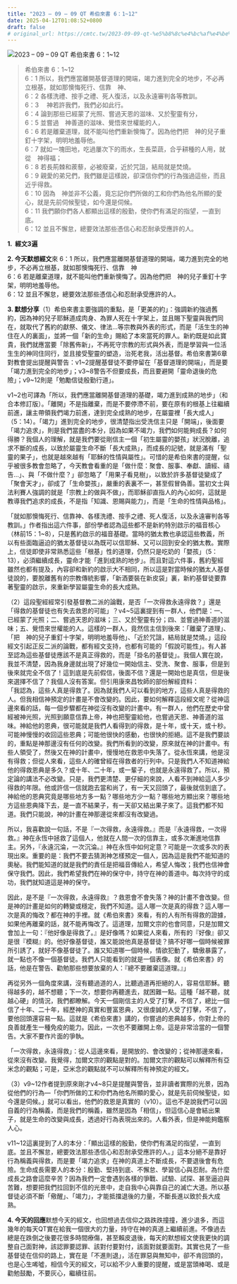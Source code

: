 ```yaml
---
title: "2023 – 09 – 09 QT 希伯來書 6：1~12"
date: 2025-04-12T01:08:52+0800
draft: false
# original_url: https://cmtc.tw/2023-09-09-qt-%e5%b8%8c%e4%bc%af%e4%be%86%e6%9b%b8-6%ef%bc%9a112
---
```


![2023 – 09 – 09 QT  希伯來書 6：1~12](/images/qt.jpg  "2023 – 09 – 09 QT  希伯來書 6：1~12")

> 希伯來書 6：1~12  
> 6：1 所以，我們應當離開基督道理的開端，竭力進到完全的地步，不必再立根基，就如那懊悔死行、信靠　神、  
> 6：2 各樣洗禮、按手之禮、死人復活，以及永遠審判各等教訓。  
> 6：3 　神若許我們，我們必如此行。  
> 6：4 論到那些已經蒙了光照、嘗過天恩的滋味、又於聖靈有分，  
> 6：5 並嘗過　神善道的滋味、覺悟來世權能的人，  
> 6：6 若是離棄道理，就不能叫他們重新懊悔了。因為他們把　神的兒子重釘十字架，明明地羞辱他。  
> 6：7 就如一塊田地，吃過屢次下的雨水，生長菜蔬，合乎耕種的人用，就從　神得福；  
> 6：8 若長荊棘和蒺藜，必被廢棄，近於咒詛，結局就是焚燒。  
> 6：9 親愛的弟兄們，我們雖是這樣說，卻深信你們的行為強過這些，而且近乎得救。  
> 6：10 因為　神並非不公義，竟忘記你們所做的工和你們為他名所顯的愛心，就是先前伺候聖徒，如今還是伺候。  
> 6：11 我們願你們各人都顯出這樣的殷勤，使你們有滿足的指望，一直到底。  
> 6：12 並且不懈怠，總要效法那些憑信心和忍耐承受應許的人。

**1.  經文3遍**

**2. 今天默想經文**來 6：1 所以，我們應當離開基督道理的開端，竭力進到完全的地步，不必再立根基，就如那懊悔死行、信靠　神  
6：6 若是離棄道理，就不能叫他們重新懊悔了。因為他們把　神的兒子重釘十字架，明明地羞辱他。  
6：12 並且不懈怠，總要效法那些憑信心和忍耐承受應許的人。

**3. 默想分享**（1）希伯來書主要強調的重點，是「更美的約」：強調新約強過舊約，因為神的兒子耶穌道成肉身、為罪人死在十字架上，並且賜下聖靈與我們同在，就取代了舊約的獻祭、儀文、律法…等宗教與外表的形式，而是「活生生的神住在人的裏面」，並將一個「新的生命」賜給了本來當死的罪人。新約既是如此寶貴，我們就應當要「除舊佈新」，不再死守宗教的形式與外表，而是學習與一位活生生的神同住同行，並且接受聖靈的塑造，治死老我，活出基督。希伯來書第6章對教會提出提醒與警告：v1~2提醒基督徒不要停留在「基督道理的開端」，而是要「竭力進到完全的地步」；v3~8警告不但要成長，而且要避開「靈命退後的危險」；v9~12則是「勉勵信徒殷勤行道」。

v1~2也可譯為「所以，我們應當離開基督道理的基礎，竭力進到成熟的地步」（和合本修訂版）。「離開」不是指離棄，而是不要停滯不前，要在原有的根基上往繼續前進，讓主帶領我們竭力前進，達到完全成熟的地步，在屬靈裡「長大成人」（5：14）。「竭力」進到完全的地步，很清楚指出受洗信主只是「開端」，後面要「竭力追求」，則是我們當盡的本分，因為如果不竭力，我們如何能夠成長？如何得勝？我個人的理解，就是我們要從剛信主一個「初生屬靈的嬰孩」狀況脫離，追求不斷的成長，以致於屬靈生命不斷「長大成熟」，而成長的記號，就是滿有「聖靈的果子」，也就是越來越有「耶穌的性情與屬性」。可惜的是希伯來書的提醒，似乎被很多教會忽略了，今天教會看重的是「做什麼：聚會、服事、奉獻、讀經、禱告…」、與「不做什麼？」卻忽略了「用果子看見樹」，以致於許多基督徒變成了「聚會天才」，卻成了「生命嬰孩」，嚴重的表裏不一，甚至假冒偽善。當初文士與法利賽人強調的就是「宗教上的做與不做」，而耶穌卻直指人的內心如何，這就是教導我們追求的成長，不是指「知識、恩賜與能力」，而是「生命的性情與品格」。

「就如那懊悔死行、信靠神、各樣洗禮、按手之禮、死人復活，以及永遠審判各等教訓。」作者指出這六件事，部份學者認為這些都不是新約特別啟示的福音核心（林前15：1~8），只是舊約啟示的福音基礎。當時的猶太教也承認這些教義，所以有些面臨逼迫的猶太基督徒以為既可以信耶穌、又可以回到安全的猶太教。實際上，信徒即使非常熟悉這些「根基」性的道理，仍然只是吃奶的「嬰孩」（5：13），必須繼續成長，靈命才能「進到成熟的地步」。而且對這六件事，舊約聖經雖然也都有提及，內容卻和新約的啟示大不相同，所以這是對當時候的猶太人基督徒說的，要脫離舊有的宗教傳統影響，「新酒要裝在新皮袋」裏，新約基督徒要靠著聖靈的啟示，來重新學習屬靈生命的長大成熟。

（2）這段聖經經常引發基督教二派的論戰，是否「一次得救永遠得救？」還是「得救的基督徒也有失去救恩的可能」？v4~5這裏提到有一群人，他們是：一、已經蒙了光照；二、嘗過天恩的滋味；三、又於聖靈有分；四、並嘗過神善道的滋味；五、覺悟來世權能的人。這樣的一群人，竟然信主信到後來：「離棄了道理」、「把　神的兒子重釘十字架，明明地羞辱他」、「近於咒詛，結局就是焚燒。」這段經文引起正反二派的論戰，都有經文支持，也都有可能的「假說可能性」。有人甚至認為這些基督徒應該不是真正得救的，而是「掛名的基督徒」。我個人實在說，我並不清楚，因為我身邊就出現了好幾位一開始信主、受洗、聚會、服事，但是到後來就完全不信了！這到底是先前假信，後面不信？還是一開始也是真信，但是後來選擇不信了？我個人沒有答案。但引用康來昌牧師的部份解經資料：  
「我認為，這些人真是得救了。因為就我們人可以看到的地方，這些人真是得救的人。但我相信神預定的計畫是不會改變的。因此，要如何解釋這段經文呢？從神這邊來看的話，每一個步驟都在神從沒有改變的計畫中。有一群人，他們在歷史中曾經被神光照，光照到願意信靠上帝，神也把聖靈給他，也嘗過天恩、神善道的滋味。神給他的恩典，很可能就是我們人看得到的得救，是十年，或十天，或十秒。可能神慢慢的收回這些恩典；可能他很快的感動，也很快的拒絕。這不是我們要談的，重點是神那邊沒有任何的改變。我們所看到的改變，原來就在神的計畫中。有些人領受了，然後又在神的計畫中，慢慢地在救恩中失落了。從永恆來講，他是沒有得救；但從人來看，這些人的確曾經在得救者的行列中。只是我們人不知道神給他的得救恩典是多久？或十年、二十年，或一輩子，也就是永遠得救了。所以，預定論的講法不必改變。只是，我們更清楚、更仔細的來說，人看不到神給這人多少得救的年限。他或許信一信就跑去當和尚了，有一天又回頭了，最後就信到底了。神給他的恩典究竟是哪些地方多一點？哪些地方少一點？哪些地方顯出來？哪些地方這些恩典降下去，是一直不結果子，有一天卻又結出果子來了。這我們都不知道。我們只能說，神的計畫在神那邊從來都沒有改變過。

所以，我喜歡說一句話，不是『一次得救，永遠得救。』而是『永遠得救，一次得救。』神在永恆中拯救了這個人，他就在人間一次的信靠主，或多次漸進地信靠主。另外，『永遠沉淪，一次沉淪。』神在永恆中如何定意？可能是一次或多次的表現出來。重要的是：我們不要去猜測神怎樣預定一個人，因為這是我們不能知道的奧秘。我們能知道的就是我們的責任是把福音傳給人，希望人悔改；我們也信神會保守我們。因此，我們希望我們在神的保守中，持守在神的善道中。每次持守的成功，我們就知道這是神的保守。

因此，是不是『一次得救，永遠得救』？救恩會不會失落？神的計畫不會改變。但是神的計畫是如何的轉變或穩定，我們不知道。這人哪一次是真的得救？這人哪一次是真的悔改？都在神的手裡。就《希伯來書》來看，有的人有所有得救的證據，如果他再離棄的話，就不能再悔改了。這道理，加爾文宗的也會同意，只是加爾文會加上一句：『他好像是得救了。』是好像嗎？如果從人來看，所有的『好像』卻又是很『模糊』的。他好像基督徒，誰又能說他真是基督徒？搞不好哪一個時候被罪所引誘了，就好不像基督徒了。誰又知道哪一個時候，情欲犯動了，驕傲暴露了，就一點也不像一個基督徒。我們人只能看到的就是一個表像。就《希伯來書》的話，他是在警告、勸勉那些想要放棄的人：『總不要離棄這道理。』」

再從另外一個角度來講，沒有聽過道的人，比聽過道再拒絕的人，容易信耶穌。聽得越多的，越不想聽；下一次，想要你再聽進去，就困難一點。這種「越不聽，就越心硬」的情況，我們都瞭解。今天一個剛信主的人受了打擊，不信了，總比一個信了十年、二十年，經歷神的真實和豐富恩典，又很虔誠的人受了打擊，不信了，要他回頭還容易一點。這就是《希伯來書》講的，你嘗過的恩典越多，你對上帝的良善就產生一種免疫的能力。因此，一次也不要離開上帝。這是非常洽當的一個警告。大家不要作片面的爭執。

「一次得救，永遠得救」：從人這邊來看，是開放的、會改變的；從神那邊來看，從來沒有改變。我覺得，加爾文宗的觀點是對的。加爾文宗的觀點可以解釋所有亞米念的觀點；可是，亞米念的觀點就不可以解釋所有神預定的經文。

（3）v9~12作者提到原來剛才v4~8只是提醒與警告，並非讀者實際的光景，因為從他們的行為—「你們所做的工和你們為他名所顯的愛心，就是先前伺候聖徒，如今還是伺候。」就可以看出，他們的救恩是真實的（v10）。這也不是說我們可以因自義的行為稱義，而是我們的稱義，雖然是因為「相信」，但這信心是會結出果子，就是生命的改變與成長，透過好行為表現出來的。人看外表，但是神能夠鑑察人心。

v11~12這裏提到了人的本分：「顯出這樣的殷勤，使你們有滿足的指望，一直到底。並且不懈怠，總要效法那些憑信心和忍耐承受應許的人。」這本分絕不是靠好行為稱義與得救，而是要「竭力追求」在神的真道上不斷成長，不要退後會有危險。生命成長需要人的本分：殷勤、堅持到底、不懈怠、學習信心與忍耐。為什麼成長之路會這麼辛苦？因為我們一定會遇到各樣的爭戰、試驗、試探、甚至逼迫與苦難，想要把我們拉回到不信的光景中，走自我中心與靠自己的滅亡大道。所以基督徒必須不斷「儆醒」、「竭力」，才能抵擋退後的力量，不斷長進以致於長大成熟。

**4. 今天的回應**默想今天的經文，也回想過去信仰之路跌跌撞撞，進少退多，而這幾年的每天QT實在給我一個很大的力量，持守在神的真道上繼續前進。不像過去總是在跌倒之後要花很多時間療傷，甚至賴皮退後，每天的默想經文使我更快的調整自己面對神，該認罪要認罪、該對付要對付，該面對就要面對。其實也見了一些基督徒在信仰的路上，實在是「不進則退」，活在罪惡與無知中，卻不肯回頭的，也是心生唏噓，相信今天的經文，可以給不少人重要的提醒，或是當頭棒喝、或是勸勉鼓勵，不要灰心，繼續往前。